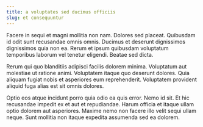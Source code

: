 ```yaml
---
title: a voluptates sed ducimus officiis
slug: et consequuntur
---
```


Facere in sequi et magni mollitia non nam. Dolores sed placeat. Quibusdam id odit sunt recusandae omnis omnis. Ducimus et deserunt dignissimos dignissimos quia non ea. Rerum et ipsum quibusdam voluptatum temporibus laborum vel tenetur eligendi. Beatae sed dicta.

Rerum qui quo blanditiis adipisci facilis dolorem minima. Voluptatum aut molestiae ut ratione animi. Voluptatem itaque quo deserunt dolores. Quia aliquam fugiat nobis et asperiores eum reprehenderit. Voluptatem provident aliquid fuga alias est sit omnis dolores.

Optio eos atque incidunt porro quia odio ea quis error. Nemo id sit. Et hic recusandae impedit ex et aut et repudiandae. Harum officia et itaque ullam optio dolorem aut asperiores. Maxime nemo non facere illo velit sequi ullam neque. Sunt mollitia non itaque expedita assumenda sed ea dolorem.
